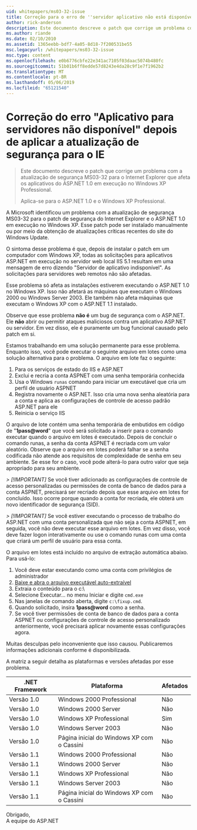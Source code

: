 ```yaml
---
uid: whitepapers/ms03-32-issue
title: Correção para o erro de ''servidor aplicativo não está disponível após a aplicação de atualização de segurança para o IE | Microsoft Docs
author: rick-anderson
description: Este documento descreve o patch que corrige um problema com a atualização de segurança MS03-32 para o Internet Explorer que afeta os aplicativos do ASP.NET 1.0 em execução no Wi...
ms.author: riande
ms.date: 02/10/2010
ms.assetid: 1365eebb-bdf7-4a05-8d18-7f200531be55
msc.legacyurl: /whitepapers/ms03-32-issue
msc.type: content
ms.openlocfilehash: e0b6776cbfe22e341ac7105f03daac5074b480fc
ms.sourcegitcommit: 51b01b6ff8edde57d8243e4da28c9f1e7f1962b2
ms.translationtype: MT
ms.contentlocale: pt-BR
ms.lasthandoff: 05/06/2019
ms.locfileid: "65121540"
---
```

# <a name="fix-for-server-application-unavailable-error-after-applying-security-update-for-ie"></a>Correção do erro "Aplicativo para servidores não disponível" depois de aplicar a atualização de segurança para o IE

> Este documento descreve o patch que corrige um problema com a atualização de segurança MS03-32 para o Internet Explorer que afeta os aplicativos do ASP.NET 1.0 em execução no Windows XP Professional.
> 
> Aplica-se para o ASP.NET 1.0 e o Windows XP Professional.

A Microsoft identificou um problema com a atualização de segurança MS03-32 para o patch de segurança do Internet Explorer e o ASP.NET 1.0 em execução no Windows XP. Esse patch pode ser instalado manualmente ou por meio da obtenção de atualizações críticas recentes do site do Windows Update.

O sintoma desse problema é que, depois de instalar o patch em um computador com Windows XP, todas as solicitações para aplicativos ASP.NET em execução no servidor web local IIS 5.1 resultam em uma mensagem de erro dizendo "Servidor de aplicativo indisponível". As solicitações para servidores web remotos não são afetadas.

Esse problema só afeta as instalações estiverem executando o ASP.NET 1.0 no Windows XP. Isso não afetará as máquinas que executam o Windows 2000 ou Windows Server 2003. Ele também não afeta máquinas que executam o Windows XP com o ASP.NET 1.1 instalado.

Observe que esse problema **não é** um bug de segurança com o ASP.NET. Ele **não** abrir ou permitir ataques maliciosos contra um aplicativo ASP.NET ou servidor. Em vez disso, ele é puramente um bug funcional causado pelo patch em si.

Estamos trabalhando em uma solução permanente para esse problema. Enquanto isso, você pode executar o seguinte arquivo em lotes como uma solução alternativa para o problema. O arquivo em lote faz o seguinte:

1. Para os serviços de estado do IIS e ASP.NET
2. Exclui e recria a conta ASPNET com uma senha temporária conhecida
3. Usa o Windows `runas` comando para iniciar um executável que cria um perfil de usuário ASPNET
4. Registra novamente o ASP.NET. Isso cria uma nova senha aleatória para a conta e aplica as configurações de controle de acesso padrão ASP.NET para ele
5. Reinicia o serviço IIS

O arquivo de lote contém uma senha temporária de embutidos em código de "<strong>1pass\@word</strong>" que você será solicitado a inserir para o comando executar quando o arquivo em lotes é executado. Depois de concluir o comando runas, a senha da conta ASPNET é recriada com um valor aleatório. Observe que o arquivo em lotes poderá falhar se a senha codificada não atende aos requisitos de complexidade de senha em seu ambiente. Se esse for o caso, você pode alterá-lo para outro valor que seja apropriado para seu ambiente.

*> [!IMPORTANT]* Se você tiver adicionado as configurações de controle de acesso personalizadas ou permissões de conta de banco de dados para a conta ASPNET, precisará ser recriado depois que esse arquivo em lotes for concluído. Isso ocorre porque quando a conta for recriada, ele obterá um novo identificador de segurança (SID).

*> [!IMPORTANT]* Se você estiver executando o processo de trabalho do ASP.NET com uma conta personalizada que não seja a conta ASPNET, em seguida, você não deve executar esse arquivo em lotes. Em vez disso, você deve fazer logon interativamente ou use o comando runas com uma conta que criará um perfil de usuário para essa conta.

O arquivo em lotes está incluído no arquivo de extração automática abaixo. Para usá-lo:

1. Você deve estar executando como uma conta com privilégios de administrador
2. [Baixe e abra o arquivo executável auto-extraível](ms03-32-issue/_static/fixup1.exe)
3. Extraia o conteúdo para o c:\
4. Selecione Executar... no menu Iniciar e digite `cmd.exe`
5. Nas janelas de comando aberta, digite `c:\fixup.cmd`.
6. Quando solicitado, insira <strong>1pass\@word</strong> como a senha.
7. Se você tiver permissões de conta de banco de dados para a conta ASPNET ou configurações de controle de acesso personalizado anteriormente, você precisará aplicar novamente essas configurações agora.

Muitas desculpas pelo inconveniente que isso causou. Publicaremos informações adicionais conforme é disponibilizada.

A matriz a seguir detalha as plataformas e versões afetadas por esse problema.

| .NET Framework | Plataforma | Afetados |
| --- | --- | --- |
| Versão 1.0 | Windows 2000 Professional | Não |
| Versão 1.0 | Windows 2000 Server | Não |
| Versão 1.0 | Windows XP Professional | Sim |
| Versão 1.0 | Windows Server 2003 | Não |
| Versão 1.0 | Página inicial do Windows XP com o Cassini | Não |
| Versão 1.1 | Windows 2000 Professional | Não |
| Versão 1.1 | Windows 2000 Server | Não |
| Versão 1.1 | Windows XP Professional | Não |
| Versão 1.1 | Windows Server 2003 | Não |
| Versão 1.1 | Página inicial do Windows XP com o Cassini | Não |

Obrigado,   
 A equipe do ASP.NET

